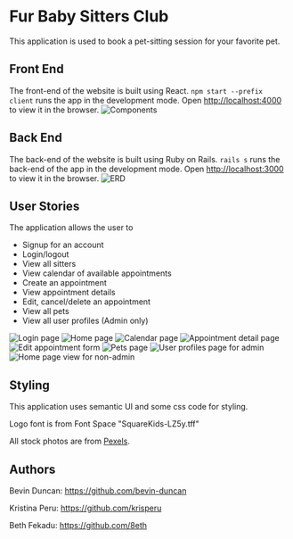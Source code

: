 # Fur Baby Sitters Club

This application is used to book a pet-sitting session for your favorite pet.

## Front End

The front-end of the website is built using React.
`npm start --prefix client` runs the app in the development mode.
Open [http://localhost:4000](http://localhost:4000) to view it in the browser.
![Components](./public/images/Components.png)

## Back End

The back-end of the website is built using Ruby on Rails.
`rails s` runs the back-end of the app in the development mode.
Open [http://localhost:3000](http://localhost:3000) to view it in the browser.
![ERD](./public/images/ERD.png)

## User Stories

The application allows the user to 
  * Signup for an account
  * Login/logout
  * View all sitters
  * View calendar of available appointments
  * Create an appointment 
  * View appointment details
  * Edit, cancel/delete an appointment
  * View all pets
  * View all user profiles (Admin only)

![Login page](./public/images/loginPage.png)
![Home page](./public/images/HomePage.png)
![Calendar page](./public/images/CalendarPage.png)
![Appointment detail page](./public/images/AppointmentDetail.png)
![Edit appointment form](./public/images/EditAppt.png)
![Pets page](./public/images/PetsPage.png)
![User profiles page for admin](./public/images/AllUserProfiles.png)
![Home page view for non-admin](./public/images/PageViewForNonAdmin.png)

## Styling

This application uses semantic UI and some css code for styling.

Logo font is from Font Space "SquareKids-LZ5y.tff"

All stock photos are from [Pexels](https://www.pexels.com/).

## Authors

Bevin Duncan: https://github.com/bevin-duncan

Kristina Peru: https://github.com/krisperu

Beth Fekadu: https://github.com/8eth